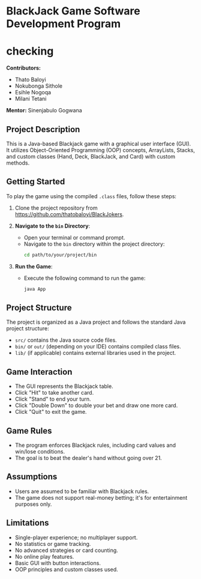 # BlackJack Game Software Development Program
# checking

**Contributors:**
- Thato Baloyi
- Nokubonga Sithole
- Esihle Nogoqa
- Milani Tetani

**Mentor:** Sinenjabulo Gogwana

## Project Description
This is a Java-based Blackjack game with a graphical user interface (GUI). It utilizes Object-Oriented Programming (OOP) concepts, ArrayLists, Stacks, and custom classes (Hand, Deck, BlackJack, and Card) with custom methods.

## Getting Started
To play the game using the compiled `.class` files, follow these steps:

1. Clone the project repository from https://github.com/thatobaloyi/BlackJokers.

2. **Navigate to the `bin` Directory**:
   - Open your terminal or command prompt.
   - Navigate to the `bin` directory within the project directory:
     ```bash
     cd path/to/your/project/bin
     ```

3. **Run the Game**:
   - Execute the following command to run the game:
     ```bash
     java App
     ```

## Project Structure
The project is organized as a Java project and follows the standard Java project structure:

- `src/` contains the Java source code files.
- `bin/` or `out/` (depending on your IDE) contains compiled class files.
- `lib/` (if applicable) contains external libraries used in the project.

## Game Interaction
- The GUI represents the Blackjack table.
- Click "Hit" to take another card.
- Click "Stand" to end your turn.
- Click "Double Down" to double your bet and draw one more card.
- Click "Quit" to exit the game.
  
## Game Rules
- The program enforces Blackjack rules, including card values and win/lose conditions.
- The goal is to beat the dealer's hand without going over 21.

## Assumptions
- Users are assumed to be familiar with Blackjack rules.
- The game does not support real-money betting; it's for entertainment purposes only.

## Limitations
- Single-player experience; no multiplayer support.
- No statistics or game tracking.
- No advanced strategies or card counting.
- No online play features.
- Basic GUI with button interactions.
- OOP principles and custom classes used.
